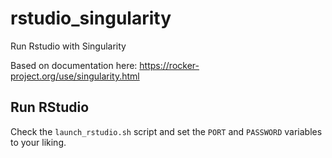 # rstudio_singularity
Run Rstudio with Singularity

Based on documentation here: https://rocker-project.org/use/singularity.html


## Run RStudio
Check the `launch_rstudio.sh` script and set the `PORT` and `PASSWORD`
variables to your liking.


